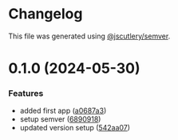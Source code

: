 # Changelog

This file was generated using [@jscutlery/semver](https://github.com/jscutlery/semver).

# 0.1.0 (2024-05-30)


### Features

* added first app ([a0687a3](https://github.com/mohijalili/nx-semantic-release/commit/a0687a3ae858be10e23842a97ea85d36ac79a448))
* setup semver ([6890918](https://github.com/mohijalili/nx-semantic-release/commit/689091888ad5eeaf9f2b24121066bbd58e04b9d5))
* updated version setup ([542aa07](https://github.com/mohijalili/nx-semantic-release/commit/542aa07f621232e78b63cc2463c55e2c6ebbb3f3))
